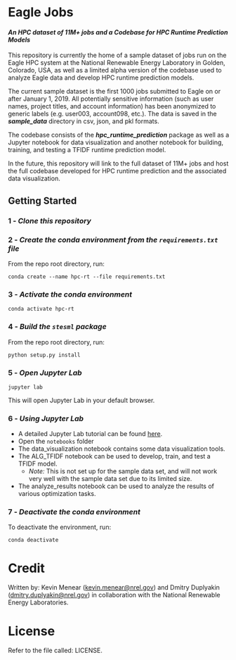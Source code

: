 # Eagle Jobs
#### *An HPC dataset of 11M+ jobs and a Codebase for HPC Runtime Prediction Models*
This repository is currently the home of a sample dataset of jobs run on the Eagle HPC system at the National Renewable Energy Laboratory in Golden, Colorado, USA, as well as a limited alpha version of the codebase used to analyze Eagle data and develop HPC runtime prediction models.

The current sample dataset is the first 1000 jobs submitted to Eagle on or after January 1, 2019. All potentially sensitive information (such as user names, project titles, and account information) has been anonymized to generic labels (e.g. user003, account098, etc.). The data is saved in the ***sample_data*** directory in csv, json, and pkl formats.

The codebase consists of the ***hpc_runtime_prediction*** package as well as a Jupyter notebook for data visualization and another notebook for building, training, and testing a TFIDF runtime prediction model.

In the future, this repository will link to the full dataset of 11M+ jobs and host the full codebase developed for HPC runtime prediction and the associated data visualization.

## Getting Started
### 1 - *Clone this repository*
### 2 -  *Create the conda environment from the `requirements.txt` file*
From the repo root directory, run:
```
conda create --name hpc-rt --file requirements.txt
```
### 3 - *Activate the conda environment*
```
conda activate hpc-rt
```
### 4 - *Build the `stesml` package*
From the repo root directory, run:
```
python setup.py install
```
### 5 - *Open Jupyter Lab*
```
jupyter lab
```
This will open Jupyter Lab in your default browser.
### 6 - *Using Jupyter Lab*
- A detailed Jupyter Lab tutorial can be found [here](https://jupyterlab.readthedocs.io/en/stable/).
- Open the `notebooks` folder
- The data_visualization notebook contains some data visualization tools.
- The ALG_TFIDF notebook can be used to develop, train, and test a TFIDF model.
    - *Note:* This is not set up for the sample data set, and will not work very well with the sample data set due to its limited size.
- The analyze_results notebook can be used to analyze the results of various optimization tasks.
### 7 - *Deactivate the conda environment*
To deactivate the environment, run:
```
conda deactivate
```

# Credit

Written by: Kevin Menear (kevin.menear@nrel.gov) and Dmitry Duplyakin (dmitry.duplyakin@nrel.gov) in collaboration with the National Renewable Energy Laboratories.

# License

Refer to the file called: LICENSE.
